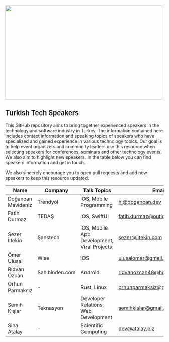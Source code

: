 <img src="https://i.imgur.com/cTFCwRK.png" width="500" height="300">

## Turkish Tech Speakers
This GitHub repository aims to bring together experienced speakers in the technology and software industry in Turkey. The information contained here includes contact information and speaking topics of speakers who have specialized and gained experience in various technology topics. Our goal is to help event organizers and community leaders use this resource when selecting speakers for conferences, seminars and other technology events. We also aim to highlight new speakers. In the table below you can find speakers information and get in touch.

We also sincerely encourage you to open pull requests and add new speakers to keep this resource updated.

|Name|Company|Talk Topics|Email|LinkedIn|
|--|---|--|--|--|
|Doğancan Mavideniz|Trendyol| iOS, Mobile Programming |hi@dogancan.dev| [link](https://www.linkedin.com/in/johndoe/)|
|Fatih Durmaz|TEDAŞ| iOS, SwiftUI |fatih.durmaz@outlook.com| [link](https://www.linkedin.com/in/fthdrmz23/)|
|Sezer İltekin|Şanstech| iOS, Mobile App Development, Viral Projects |sezer@iltekin.com| [link](https://www.linkedin.com/in/iltekin/)|
|Ömer Ulusal|Wise| iOS |ulusalomer@gmail.com| [link](https://www.linkedin.com/in/ulusalomer/)|
| Rıdvan Özcan | Sahibinden.com | Android | ridvanozcan48@hotmail.com.com | [link](https://www.linkedin.com/in/ridvanozcan/)|
| Orhun Parmaksız | \- | Rust, Linux | orhunparmaksiz@gmail.com | [link](https://www.linkedin.com/in/orhunp/)|
| Semih Kışlar | Teknasyon | Developer Relations, Web Development | semihkislar@gmail.com | [link](https://www.linkedin.com/in/semihkislar/)|
| Sina Atalay | \- | Scientific Computing | dev@atalay.biz | [link](https://www.linkedin.com/in/sinaatalay/)|